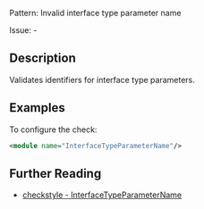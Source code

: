 Pattern: Invalid interface type parameter name

Issue: -

## Description

Validates identifiers for interface type parameters. 

## Examples

To configure the check: 


```xml
<module name="InterfaceTypeParameterName"/>
```

## Further Reading

* [checkstyle - InterfaceTypeParameterName](http://checkstyle.sourceforge.net/config_naming.html#InterfaceTypeParameterName)
